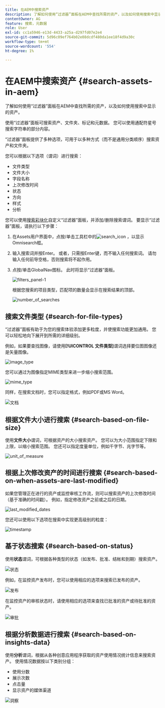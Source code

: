 ```yaml
---
title: 在AEM中搜索资产
description: 了解如何使用“过滤器”面板在AEM中查找所需的资产，以及如何使用搜索中显示的资产。
contentOwner: AG
feature: 搜索，元数据
role: User
exl-id: cc1a5946-e13d-4433-a25a-d297fd07e2e4
source-git-commit: 5d96c09ef764b02e08dcdf480da1ee18f4d9a30c
workflow-type: tm+mt
source-wordcount: '554'
ht-degree: 1%

---
```


# 在AEM中搜索资产 {#search-assets-in-aem}

了解如何使用“过滤器”面板在AEM中查找所需的资产，以及如何使用搜索中显示的资产。

使用“过滤器”面板可搜索资产、文件夹、标记和元数据。 您可以使用通配符星号搜索字符串的部分内容。

“过滤器”面板提供了多种选项，可用于以多种方式（而不是通用分类顺序）搜索资产和文件夹。

您可以根据以下选项（谓词）进行搜索：

* 文件类型
* 文件大小
* 字段名称
* 上次修改时间
* 状态
* 方向
* 样式
* 分析

<!-- TBD keystroke 65 article and port applicable changes here. This content goes. -->

您可以使用[搜索彩块化](search-facets.md)自定义“过滤器”面板，并添加/删除搜索谓词。 要显示“过滤器”面板，请执行以下步骤：

1. 在Assets用户界面中，点按/单击工具栏中的![search_icon](assets/search_icon.png) ，以显示Omnisearch框。
1. 输入搜索词并按Enter。 或者，只需按Enter键，而不输入任何搜索词。 请勿输入任何前导空格，否则搜索将不起作用。

1. 点按/单击GlobalNav图标。 此时将显示“过滤器”面板。

   ![filters_panel-1](assets/filters_panel-1.png)

   根据您搜索的项目类型，匹配项的数量会显示在搜索结果的顶部。

   ![number_of_searches](assets/number_of_searches.png)

## 搜索文件类型 {#search-for-file-types}

“过滤器”面板有助于为您的搜索体验添加更多粒度，并使搜索功能更加通用。 您可以轻松地向下展开到所需的详细级别。

例如，如果要查找图像，请使用&#x200B;**[!UICONTROL 文件类型]**&#x200B;谓词选择要位图图像还是矢量图像。

![image_type](assets/image_type.png)

您可以通过为图像指定MIME类型来进一步缩小搜索范围。

![mime_type](assets/mime_type.png)

同样，在搜索文档时，您可以指定格式，例如PDF或MS Word。

![文档](assets/documents.png)

## 根据文件大小进行搜索 {#search-based-on-file-size}

使用&#x200B;**文件大小**&#x200B;谓词，可根据资产的大小搜索资产。 您可以为大小范围指定下限和上限，以缩小搜索范围。 您还可以指定度量单位，例如千字节、兆字节等。

![unit_of_measure](assets/unit_of_measure.png)

## 根据上次修改资产的时间进行搜索 {#search-based-on-when-assets-are-last-modified}

如果您管理正在进行的资产或监控审核工作流，则可以搜索资产的上次修改时间（基于准确的时间戳）。 例如，指定修改资产之前或之后的日期。

![last_modified_dates](assets/last_modified_dates.png)

您还可以使用以下选项在搜索中实现更高级别的粒度：

![timestamp](assets/timestamp.png)

## 基于状态搜索 {#search-based-on-status}

使用&#x200B;**状态**&#x200B;谓词，可根据各种类型的状态（如发布、批准、结帐和到期）搜索资产。

![状态](assets/status.png)

例如，在监控资产发布时，您可以使用相应的选项来搜索已发布的资产。

![发布](assets/publish.png)

在监控资产的审核状态时，请使用相应的选项来查找已批准的资产或待批准的资产。

![审批](assets/approval.png)

## 根据分析数据进行搜索 {#search-based-on-insights-data}

使用&#x200B;**分析**&#x200B;谓词，根据从各种创意应用程序获取的资产使用情况统计信息来搜索资产。 使用情况数据按以下类别分组：

* 使用分数
* 展示次数
* 点击量
* 显示资产的媒体渠道

![洞察](assets/insights.png)
